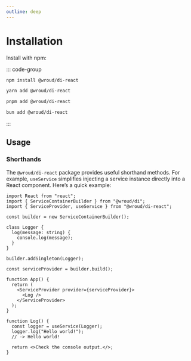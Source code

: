 ```yaml
---
outline: deep
---
```


# Installation

<Badges name="@wroud/di-react" />

Install with npm:

::: code-group

```sh [npm]
npm install @wroud/di-react
```

```sh [yarn]
yarn add @wroud/di-react
```

```sh [pnpm]
pnpm add @wroud/di-react
```

```sh [bun]
bun add @wroud/di-react
```

:::

## Usage

### Shorthands

The `@wroud/di-react` package provides useful shorthand methods. For example, `useService` simplifies injecting a service instance directly into a React component. Here’s a quick example:

```tsx twoslash
import React from "react";
import { ServiceContainerBuilder } from "@wroud/di";
import { ServiceProvider, useService } from "@wroud/di-react";

const builder = new ServiceContainerBuilder();

class Logger {
  log(message: string) {
    console.log(message);
  }
}

builder.addSingleton(Logger);

const serviceProvider = builder.build();

function App() {
  return (
    <ServiceProvider provider={serviceProvider}>
      <Log />
    </ServiceProvider>
  );
}

function Log() {
  const logger = useService(Logger);
  logger.log("Hello world!");
  // -> Hello world!

  return <>Check the console output.</>;
}
```
